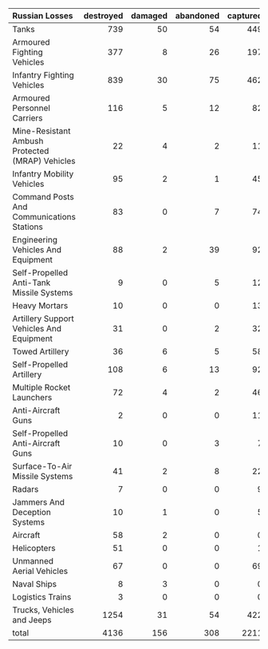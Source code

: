 | Russian Losses                                   |   destroyed |   damaged |   abandoned |   captured |   total |
|:-------------------------------------------------|------------:|----------:|------------:|-----------:|--------:|
| Tanks                                            |         739 |        50 |          54 |        449 |    1292 |
| Armoured Fighting Vehicles                       |         377 |         8 |          26 |        197 |     608 |
| Infantry Fighting Vehicles                       |         839 |        30 |          75 |        462 |    1406 |
| Armoured Personnel Carriers                      |         116 |         5 |          12 |         82 |     215 |
| Mine-Resistant Ambush Protected  (MRAP) Vehicles |          22 |         4 |           2 |         11 |      39 |
| Infantry Mobility Vehicles                       |          95 |         2 |           1 |         45 |     143 |
| Command Posts And Communications Stations        |          83 |         0 |           7 |         74 |     164 |
| Engineering Vehicles And Equipment               |          88 |         2 |          39 |         92 |     221 |
| Self-Propelled Anti-Tank Missile Systems         |           9 |         0 |           5 |         12 |      26 |
| Heavy Mortars                                    |          10 |         0 |           0 |         13 |      23 |
| Artillery Support Vehicles And Equipment         |          31 |         0 |           2 |         32 |      65 |
| Towed Artillery                                  |          36 |         6 |           5 |         58 |     105 |
| Self-Propelled Artillery                         |         108 |         6 |          13 |         92 |     219 |
| Multiple Rocket Launchers                        |          72 |         4 |           2 |         46 |     124 |
| Anti-Aircraft Guns                               |           2 |         0 |           0 |         11 |      13 |
| Self-Propelled Anti-Aircraft Guns                |          10 |         0 |           3 |          7 |      20 |
| Surface-To-Air Missile Systems                   |          41 |         2 |           8 |         22 |      73 |
| Radars                                           |           7 |         0 |           0 |          9 |      16 |
| Jammers And Deception Systems                    |          10 |         1 |           0 |          5 |      16 |
| Aircraft                                         |          58 |         2 |           0 |          0 |      60 |
| Helicopters                                      |          51 |         0 |           0 |          1 |      52 |
| Unmanned Aerial Vehicles                         |          67 |         0 |           0 |         69 |     136 |
| Naval Ships                                      |           8 |         3 |           0 |          0 |      11 |
| Logistics Trains                                 |           3 |         0 |           0 |          0 |       3 |
| Trucks, Vehicles and Jeeps                       |        1254 |        31 |          54 |        422 |    1761 |
| total                                            |        4136 |       156 |         308 |       2211 |    6811 |